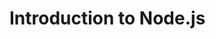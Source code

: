 # Introduction to Node.js

<!-- 'git add *' arba 'git add .' - prideda failus i git lokalia sistema -->
<!-- 'git commit -m "comment" - turi atspindeti kas buvo pakeista, prideda, isimta ir t.t. - kas pasikeis, kai pridesim pridetus failus -->
<!-- 'git push' - isstumia lokalius pakeitimus i GitHub sistema -->
